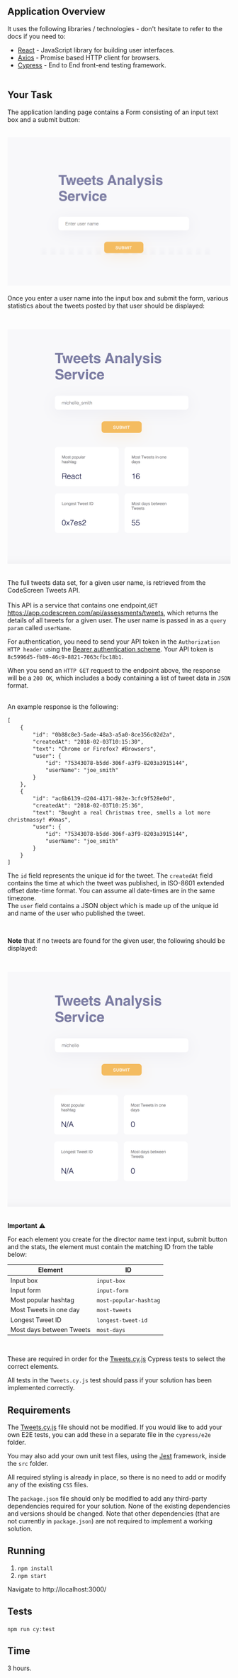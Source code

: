 ## Application Overview


It uses the following libraries / technologies - don't hesitate to refer to the docs if you need to:

* [React](https://reactjs.org/) - JavaScript library for building user interfaces.
* [Axios](https://github.com/axios/axios) - Promise based HTTP client for browsers.
* [Cypress](https://www.cypress.io/) - End to End front-end testing framework.
<br><br>

## Your Task

The application landing page contains a Form consisting of an input text box and a submit button:
<br><br>

![App Homepage](/public/app_homepage.png)
<br><br>
Once you enter a user name into the input box and submit the form, various statistics about the tweets posted by that user should be displayed:

<br>

![App Stats Display](/public/app_stats_display.png)
<br><br>

The full tweets data set, for a given user name, is retrieved from the CodeScreen Tweets API. <br><br>
This API is a service that contains one endpoint,`GET` https://app.codescreen.com/api/assessments/tweets, which returns the details of all tweets for a given user. The user name is passed in as a `query param` called `userName`.

For authentication, you need to send your API token in the `Authorization HTTP header` using the [Bearer authentication scheme](https://tools.ietf.org/html/draft-ietf-oauth-v2-bearer-20#section-2.1). Your API token is `8c5996d5-fb89-46c9-8821-7063cfbc18b1`.

When you send an `HTTP GET` request to the endpoint above, the response will be a `200 OK`, which includes a body containing a list of tweet data in `JSON` format. 
<br><br> 

An example response is the following:

    [
        {
            "id": "0b88c8e3-5ade-48a3-a5a0-8ce356c02d2a",
            "createdAt": "2018-02-03T10:15:30",
            "text": "Chrome or Firefox? #Browsers",
            "user": {
                "id": "75343078-b5dd-306f-a3f9-8203a3915144",
                "userName": "joe_smith"
            }
        },
        {
            "id": "ac6b6139-d204-4171-982e-3cfc9f528e0d",
            "createdAt": "2018-02-03T10:25:36",
            "text": "Bought a real Christmas tree, smells a lot more christmassy! #Xmas",
            "user": {
                "id": "75343078-b5dd-306f-a3f9-8203a3915144",
                "userName": "joe_smith"
            }
        }
    ]

The `id` field represents the unique id for the tweet. The `createdAt` field contains the time at which the tweet was published, in ISO-8601 extended offset date-time format. You can assume all date-times are in the same timezone. </br>
The `user` field contains a JSON object which is made up of the unique id and name of the user who published the tweet.

<br>

**Note** that if no tweets are found for the given user, the following should be displayed:

<br>

![App Stats Display](/public/app_stats_display_no_user.png)
<br><br>

**Important** ⚠️

For each element you create for the director name text input, submit button and the stats, the element must contain the matching ID from the table below: 

| Element | ID |
| --- | ----------- |
| Input box | `input-box`
| Input form | `input-form`
| Most popular hashtag | `most-popular-hashtag` |
| Most Tweets in one day | `most-tweets` |
| Longest Tweet ID | `longest-tweet-id` |
| Most days between Tweets | `most-days` |

<br>

These are required in order for the [Tweets.cy.js](cypress/e2e/Tweets.cy.js) Cypress tests to select the correct elements.

All tests in the `Tweets.cy.js` test should pass if your solution has been implemented correctly.

## Requirements
The [Tweets.cy.js](cypress/e2e/Tweets.cy.js) file should not be modified. If you would like to add your own E2E tests, you can add these in a separate file in the `cypress/e2e` folder.

You may also add your own unit test files, using the [Jest](https://jestjs.io/) framework, inside the `src` folder.

All required styling is already in place, so there is no need to add or modify any of the existing `CSS` files.

The `package.json` file should only be modified to add any third-party dependencies required for your solution. None of the existing dependencies and versions should be changed. Note that other dependencies (that are not currently in `package.json`) are not required to implement a working solution. 

## Running
1. `npm install`
1. `npm start`

Navigate to http://localhost:3000/

## Tests
`npm run cy:test` 

## Time
3 hours.
